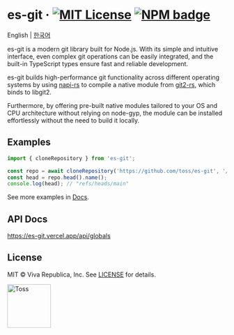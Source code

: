 # es-git &middot; [![MIT License](https://img.shields.io/badge/license-MIT-blue.svg)](https://github.com/toss/es-git/blob/main/LICENSE) [![NPM badge](https://img.shields.io/npm/v/es-git?logo=npm)](https://www.npmjs.com/package/es-git) 

English | [한국어](https://github.com/toss/es-git/blob/main/README-ko_kr.md)

es-git is a modern git library built for Node.js. With its simple and intuitive interface, even complex git operations
can be easily integrated, and the built-in TypeScript types ensure fast and reliable development.

es-git builds high-performance git functionality across different operating systems by using [napi-rs](https://napi.rs/)
to compile a native module from [git2-rs](https://github.com/rust-lang/git2-rs), which binds to libgit2.

Furthermore, by offering pre-built native modules tailored to your OS and CPU architecture without relying
on node-gyp, the module can be installed effortlessly without the need to build it locally.

## Examples

```ts
import { cloneRepository } from 'es-git';

const repo = await cloneRepository('https://github.com/toss/es-git', '/path/to/clone');
const head = repo.head().name();
console.log(head); // "refs/heads/main"
```

See more examples in [Docs](https://es-git.vercel.app/examples).

## API Docs

https://es-git.vercel.app/api/globals

## License

MIT © Viva Republica, Inc. See [LICENSE](./LICENSE) for details.

<a title="Toss" href="https://toss.im">
  <picture>
    <source media="(prefers-color-scheme: dark)" srcset="https://static.toss.im/logos/png/4x/logo-toss-reverse.png">
    <img alt="Toss" src="https://static.toss.im/logos/png/4x/logo-toss.png" width="100">
  </picture>
</a>
